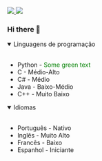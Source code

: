 <p align=”center”>
<a href=https://www.linkedin.com/in/wandersongasco/>
<img src=https://img.shields.io/badge/LinkedIn-blue?style=flat&logo=linkedin&labelColor=blue>
</a>
<a href=https://play.google.com/store/apps/dev?id=7872226918614774265/>
<img src=https://img.shields.io/badge/PlayStore-red?style=flat&logo=googleplay&labelColor=red>
</a>
</p>

### Hi there 👋

<details open>
<summary>Linguagens de programação
</summary>
<br>

* Python - <font color="green"> Some green text </font>
* C - Médio-Alto
* C# - Médio
* Java - Baixo-Médio
* C++ - Muito Baixo
</details>

<details open>
<summary>Idiomas
</summary>
<br>

* Português - Nativo
* Inglês - Muito Alto
* Francês - Baixo
* Espanhol - Iniciante
</details>




